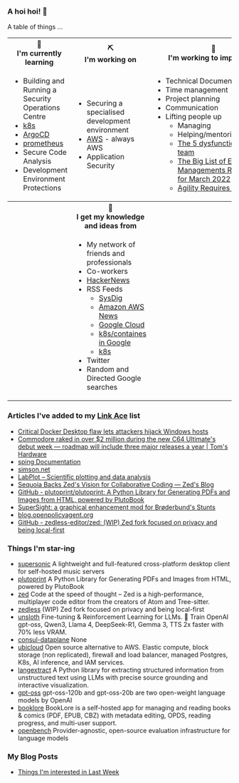 ### A hoi hoi! 👋

A table of things ...

<table>
    <tr>
        <th>🌱<br/>I'm currently learning</th>
        <th>⛏<br/> I'm working on</th>
        <th>🚧<br/>I'm working to improve on</th>
    </tr>
    <tr>
        <td>
            <ul>
                <li>Building and Running a Security Operations Centre</li>
                <li><a href="https://kubernetes.io/">k8s</a></li>
                <li><a href="https://argoproj.github.io/">ArgoCD</a></li>
                <li><a href="https://prometheus.io/">prometheus</a></li>
                <li>Secure Code Analysis</li>
                <li>Development Environment Protections</li>
            </ul>
        </td>
        <td>
            <ul>
                <li>Securing a specialised development environment</li>
                <li><a href="https://aws.amazon.com/">AWS</a> - always AWS</li>
                <li>Application Security</li>
            </ul>
        </td>
        <td>
            <ul>
                <li>Technical Documentation</li>
                <li>Time management</li>
                <li>Project planning</li>
                <li>Communication</li>
                <li>Lifting people up
                    <ul>
                      <li>Managing</li>
                      <li>Helping/mentoring/coaching</li>
                      <li><a href="https://valid.com/5-dysfunctions-of-a-team/">The 5 dysfunctions of a team</a></li>
                      <li><a href="https://practicallyleading.dev/the-big-list-of-engineering-management-resources-march-2022">The Big List of Engineering Managements Resources - for March 2022</a></li>
                      <li><a href="https://www.industriallogic.com/blog/agility-requires-balance/">Agility Requires Balance</a></li>
                    </ul>
                </li>
            </ul>
        </td>
    </tr>
    <tr>
        <th>&nbsp;</th>
        <th>🏫<br/>I get my knowledge and ideas from</th>
        <th>&nbsp;</th>
    </tr>
    <tr>
        <td>&nbsp;</td>
        <td>
            <ul>
                <li>My network of friends and professionals</li>
                <li>Co-workers</li>
                <li><a href="https://news.ycombinator.com/">HackerNews</a></li>
                <li>RSS Feeds
                    <ul>
                        <li><a href="http://fetchrss.com/rss/5b4e9e358a93f8cc058b4567960404014.xml">SysDig</a></li>
                        <li><a href="https://aws.amazon.com/new/feed/">Amazon AWS News</a></li>
                        <li><a href="https://cloudblog.withgoogle.com/rss/">Google Cloud</a></li>
                        <li><a href="https://cloudblog.withgoogle.com/products/containers-kubernetes/rss/">k8s/containes in Google</a></li>
                        <li><a href="https://kubernetes.io/feed.xml">k8s</a></li>
                    </ul>
                </li>
                <li>Twitter</li>
                <li>Random and Directed Google searches</li>
            </ul>
        </td>
        <td>&nbsp;</td>
    </tr>
</table>

### Articles I've added to my [Link Ace](https://links.pgmac.net.au/) list

* [Critical Docker Desktop flaw lets attackers hijack Windows hosts](https://www.bleepingcomputer.com/news/security/critical-docker-desktop-flaw-lets-attackers-hijack-windows-hosts/)
* [Commodore raked in over $2 million during the new C64 Ultimate's debut week — roadmap will include three major releases a year | Tom's Hardware](https://www.tomshardware.com/video-games/retro-gaming/commodore-took-in-over-usd2-million-during-the-c64-ultimates-debut-week-roadmap-will-include-three-major-releases-a-year)
* [sping Documentation](https://dseltzer.gitlab.io/sping/docs/)
* [simson.net](https://simson.net/ref/ugh.pdf)
* [LabPlot – Scientific plotting and data analysis](https://labplot.org/)
* [Sequoia Backs Zed's Vision for Collaborative Coding — Zed's Blog](https://zed.dev/blog/sequoia-backs-zed)
* [GitHub - plutoprint/plutoprint: A Python Library for Generating PDFs and Images from HTML, powered by PlutoBook](https://github.com/plutoprint/plutoprint)
* [SuperSight: a graphical enhancement mod for Brøderbund's Stunts](https://marnetto.net/2025/02/20/broderbund-stunts-1)
* [blog.openpolicyagent.org](https://blog.openpolicyagent.org/note-from-teemu-tim-and-torin-to-the-open-policy-agent-community-2dbbfe494371)
* [GitHub - zedless-editor/zed: (WIP) Zed fork focused on privacy and being local-first](https://github.com/zedless-editor/zed)

### Things I'm star-ing

* [supersonic](https://github.com/dweymouth/supersonic)
  A lightweight and full-featured cross-platform desktop client for self-hosted music servers
* [plutoprint](https://github.com/plutoprint/plutoprint)
  A Python Library for Generating PDFs and Images from HTML, powered by PlutoBook
* [zed](https://github.com/zed-industries/zed)
  Code at the speed of thought – Zed is a high-performance, multiplayer code editor from the creators of Atom and Tree-sitter.
* [zedless](https://github.com/zedless-editor/zedless)
  (WIP) Zed fork focused on privacy and being local-first
* [unsloth](https://github.com/unslothai/unsloth)
  Fine-tuning & Reinforcement Learning for LLMs. 🦥 Train OpenAI gpt-oss, Qwen3, Llama 4, DeepSeek-R1, Gemma 3, TTS 2x faster with 70% less VRAM.
* [consul-dataplane](https://github.com/hashicorp/consul-dataplane)
  None
* [ubicloud](https://github.com/ubicloud/ubicloud)
  Open source alternative to AWS. Elastic compute, block storage (non replicated), firewall and load balancer, managed Postgres, K8s, AI inference, and IAM services.
* [langextract](https://github.com/google/langextract)
  A Python library for extracting structured information from unstructured text using LLMs with precise source grounding and interactive visualization.
* [gpt-oss](https://github.com/openai/gpt-oss)
  gpt-oss-120b and gpt-oss-20b are two open-weight language models by OpenAI
* [booklore](https://github.com/booklore-app/booklore)
  BookLore is a self-hosted app for managing and reading books & comics (PDF, EPUB, CBZ) with metadata editing, OPDS, reading progress, and multi-user support.
* [openbench](https://github.com/groq/openbench)
  Provider-agnostic, open-source evaluation infrastructure for language models

### My Blog Posts

* [Things I'm interested in Last Week](https://pgmac.net.au/last-week/)
